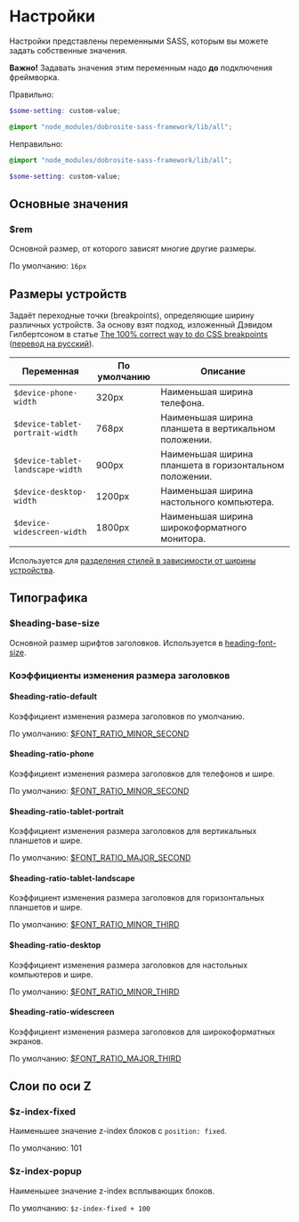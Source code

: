 # Настройки

Настройки представлены переменными SASS, которым вы можете задать собственные значения.

**Важно!** Задавать значения этим переменным надо **до** подключения фреймворка.

Правильно:

```scss
$some-setting: custom-value;

@import "node_modules/dobrosite-sass-framework/lib/all";
```

Неправильно:

```scss
@import "node_modules/dobrosite-sass-framework/lib/all";

$some-setting: custom-value;
```

## Основные значения

### $rem
     
Основной размер, от которого зависят многие другие размеры.

По умолчанию: `16px`


## Размеры устройств

Задаёт переходные точки (breakpoints), определяющие ширину различных устройств. За основу взят
подход, изложенный Дэвидом Гилбертсоном в статье
[The 100% correct way to do CSS breakpoints](https://medium.com/p/88d6a5ba1862)
([перевод на русский](http://css-live.ru/articles-css/pravilnye-kontrolnye-tochki-v-css.html)).

Переменная                       | По умолчанию | Описание
---------------------------------|--------------|---------------------------------------------------
`$device-phone-width`            | 320px        | Наименьшая ширина телефона.
`$device-tablet-portrait-width`  | 768px        | Наименьшая ширина планшета в вертикальном положении.
`$device-tablet-landscape-width` | 900px        | Наименьшая ширина планшета в горизонтальном положении.
`$device-desktop-width`          | 1200px       | Наименьшая ширина настольного компьютера.
`$device-widescreen-width`       | 1800px       | Наименьшая ширина широкоформатного монитора.

Используется для [разделения стилей в зависимости от ширины
устройства](adaptive.ru.md#Определение-ширины-устройства).

## Типографика

### $heading-base-size

Основной размер шрифтов заголовков. Используется в
[heading-font-size](typography.ru.md#heading-font-size). 

### Коэффициенты изменения размера заголовков

#### $heading-ratio-default

Коэффициент изменения размера заголовков по умолчанию.

По умолчанию: [$FONT_RATIO_MINOR_SECOND](constants.ru.md#Коэффициенты-изменения-размера-шрифта)

#### $heading-ratio-phone

Коэффициент изменения размера заголовков для телефонов и шире.

По умолчанию: [$FONT_RATIO_MINOR_SECOND](constants.ru.md#Коэффициенты-изменения-размера-шрифта)

#### $heading-ratio-tablet-portrait

Коэффициент изменения размера заголовков для вертикальных планшетов и шире.

По умолчанию: [$FONT_RATIO_MAJOR_SECOND](constants.ru.md#Коэффициенты-изменения-размера-шрифта)

#### $heading-ratio-tablet-landscape

Коэффициент изменения размера заголовков для горизонтальных планшетов и шире.

По умолчанию: [$FONT_RATIO_MINOR_THIRD](constants.ru.md#Коэффициенты-изменения-размера-шрифта)

#### $heading-ratio-desktop

Коэффициент изменения размера заголовков для настольных компьютеров и шире.

По умолчанию: [$FONT_RATIO_MINOR_THIRD](constants.ru.md#Коэффициенты-изменения-размера-шрифта)

#### $heading-ratio-widescreen

Коэффициент изменения размера заголовков для широкоформатных экранов.

По умолчанию: [$FONT_RATIO_MAJOR_THIRD](constants.ru.md#Коэффициенты-изменения-размера-шрифта)


## Слои по оси Z

### $z-index-fixed

Наименьшее значение z-index блоков с `position: fixed`.

По умолчанию: 101 

### $z-index-popup

Наименьшее значение z-index всплывающих блоков.

По умолчанию: `$z-index-fixed + 100`
